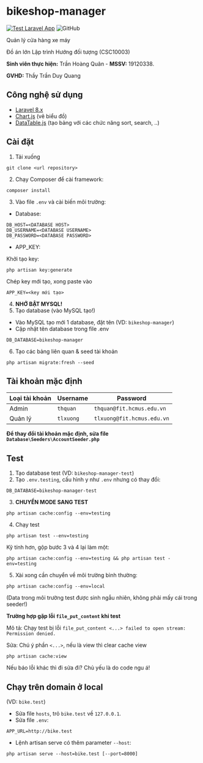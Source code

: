 # bikeshop-manager

[![Test Laravel App](https://github.com/trhgquan/bikeshop-manager/actions/workflows/laravel.yml/badge.svg)](https://github.com/trhgquan/bikeshop-manager/actions/workflows/laravel.yml)
![GitHub](https://img.shields.io/github/license/trhgquan/bikeshop-manager?style=flat-square)

Quản lý cửa hàng xe máy

Đồ án lớn Lập trình Hướng đối tượng (CSC10003)

**Sinh viên thực hiện:** Trần Hoàng Quân - **MSSV:** 19120338.

**GVHD:** Thầy Trần Duy Quang

## Công nghệ sử dụng
- [Laravel 8.x](https://laravel.com)
- [Chart.js](https://www.chartjs.org) (vẽ biểu đồ)
- [DataTable.js](https://datatables.net) (tạo bảng với các chức năng sort, search, ..)

## Cài đặt
1. Tải xuống
```
git clone <url repository>
```
2. Chạy Composer để cài framework:
```
composer install
```
3. Vào file `.env` và cài biến môi trường:
- Database:
```
DB_HOST=<DATABASE HOST>
DB_USERNAME=<DATABASE USERNAME>
DB_PASSWORD=<DATABASE PASSWORD>
```
- APP_KEY:

Khởi tạo key:
```
php artisan key:generate
```

Chép key mới tạo, xong paste vào
```
APP_KEY=<key mới tạo>
```

4. **NHỚ BẬT MYSQL!**
5. Tạo database (vào MySQL tạo!)
- Vào MySQL tạo mới 1 database, đặt tên (VD: `bikeshop-manager`)
- Cập nhật tên database trong file .env
```
DB_DATABASE=bikeshop-manager
```
6. Tạo các bảng liên quan & seed tài khoản
```
php artisan migrate:fresh --seed
```

## Tài khoản mặc định
| Loại tài khoản | Username | Password |
|----------------|----------|----------|
| Admin | `thquan` | `thquan@fit.hcmus.edu.vn` |
| Quản lý | `tlxuong` | `tlxuong@fit.hcmus.edu.vn` |

**Để thay đổi tài khoản mặc định, sửa file `Database\Seeders\AccountSeeder.php`**

## Test
1. Tạo database test (VD: `bikeshop-manager-test`)
2. Tạo `.env.testing`, cấu hình y như `.env` nhưng có thay đổi:
```
DB_DATABASE=bikeshop-manager-test
```
3. **CHUYỂN MODE SANG TEST**
```
php artisan cache:config --env=testing
```
4. Chạy test
```
php artisan test --env=testing
```

Kỹ tính hơn, gộp bước 3 và 4 lại làm một:
```
php artisan cache:config --env=testing && php artisan test -env=testing
```
5. Xài xong cần chuyển về môi trường bình thường:
```
php artisan cache:config --env=local
```

(Data trong môi trường test được sinh ngẫu nhiên, không phải mấy cái trong seeder!)

**Trường hợp gặp lỗi `file_put_content` khi test**

Mô tả: Chạy test bị lỗi `file_put_content <...> failed to open stream: Permission denied.`

Sửa: Chú ý phần `<...>`, nếu là view thì clear cache view
```
php artisan cache:view
```

Nếu báo lỗi khác thì đi sửa đi? Chủ yếu là do code ngu á!

## Chạy trên domain ở local
 (VD: `bike.test`)

- Sửa file `hosts`, trỏ `bike.test` về `127.0.0.1`.
- Sửa file `.env`:
```
APP_URL=http://bike.test
```
- Lệnh artisan serve có thêm parameter `--host`:
```
php artisan serve --host=bike.test [--port=8000]
```
